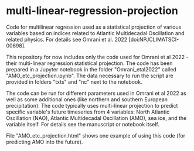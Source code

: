 # multi-linear-regression-projection
Code for multilinear regression used as a statistical projection of various variables based on indices related to Atlantic Multidecadal Oscillation and related physics. For details see Omrani et al. 2022 [doi:NPJCLIMATSCI-00698].

This repository for now includes only the code used for Omrani et al 2022 - their multi-linear regression statistical projection. The code has been prepared in a Jupyter notebook in the folder "Omrani_etal2022" called "AMO_etc_projection.ipynb". The data necessary to run the script are provided in folders "txts" and "nc" next to the notebook. 

The code can be run for different parameters used in Omrani et al 2022 as well as some additional ones (like northern and southern European precipitation). The code typically uses multi-linear projection to predict specific variable's future timeseries from 4 variables: North Atlantic Oscillation (NAO), Atlantic Multidecadal Oscillation (AMO), sea ice, and the variable itself. For details see the manuscript or notebook itself.

File "AMO_etc_projection.html" shows one example of using this code (for predicting AMO into the future).
